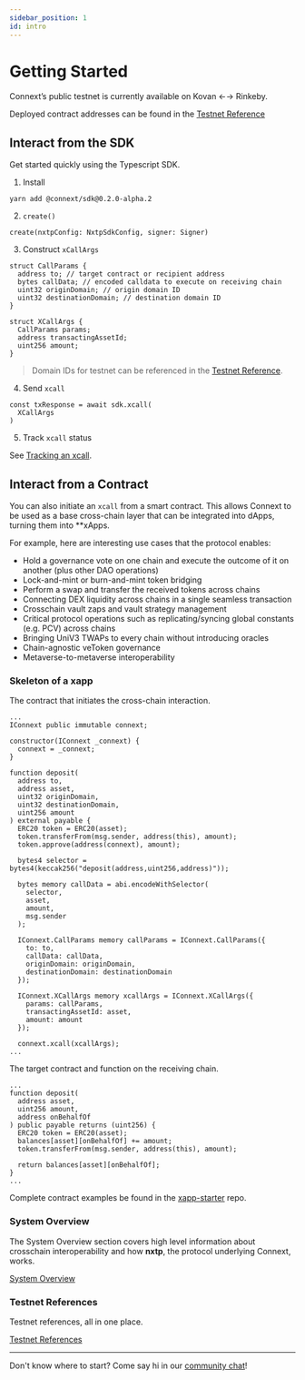 ```yaml
---
sidebar_position: 1
id: intro
---
```


# Getting Started 

Connext’s public testnet is currently available on Kovan ←→ Rinkeby. 

Deployed contract addresses can be found in the [Testnet Reference](./Testnet/testing-against-testnet.md/#addresses)

## Interact from the SDK

Get started quickly using the Typescript SDK.

1. Install

  ```
  yarn add @connext/sdk@0.2.0-alpha.2 
  ```

2. `create()`

  ```
  create(nxtpConfig: NxtpSdkConfig, signer: Signer)
  ```

3. Construct `xCallArgs`

  ```
  struct CallParams {
    address to; // target contract or recipient address
    bytes callData; // encoded calldata to execute on receiving chain
    uint32 originDomain; // origin domain ID
    uint32 destinationDomain; // destination domain ID
  }

  struct XCallArgs {
    CallParams params;
    address transactingAssetId;
    uint256 amount;
  }
  ```

  > Domain IDs for testnet can be referenced in the [Testnet Reference](./Testnet/testing-against-testnet.md/#nomad-chain-ids).

4. Send `xcall`

  ```
  const txResponse = await sdk.xcall(
    XCallArgs
  )
  ```

5. Track `xcall` status

  See [Tracking an xcall](../Develop/QuickStart/xcall-status.md).


## Interact from a Contract

You can also initiate an `xcall` from a smart contract. This allows Connext to be used as a base cross-chain layer that can be integrated into dApps, turning them into **xApps.

For example, here are interesting use cases that the protocol enables:
- Hold a governance vote on one chain and execute the outcome of it on another (plus other DAO operations)
- Lock-and-mint or burn-and-mint token bridging
- Perform a swap and transfer the received tokens across chains
- Connecting DEX liquidity across chains in a single seamless transaction
- Crosschain vault zaps and vault strategy management
- Critical protocol operations such as replicating/syncing global constants (e.g. PCV) across chains
- Bringing UniV3 TWAPs to every chain without introducing oracles
- Chain-agnostic veToken governance
- Metaverse-to-metaverse interoperability


### Skeleton of a xapp

The contract that initiates the cross-chain interaction.
```solidity
...
IConnext public immutable connext;

constructor(IConnext _connext) {
  connext = _connext;
}

function deposit(
  address to,
  address asset,
  uint32 originDomain,
  uint32 destinationDomain,
  uint256 amount
) external payable {
  ERC20 token = ERC20(asset);
  token.transferFrom(msg.sender, address(this), amount);
  token.approve(address(connext), amount);

  bytes4 selector = bytes4(keccak256("deposit(address,uint256,address)"));

  bytes memory callData = abi.encodeWithSelector(
    selector,
    asset,
    amount,
    msg.sender
  );

  IConnext.CallParams memory callParams = IConnext.CallParams({
    to: to,
    callData: callData,
    originDomain: originDomain,
    destinationDomain: destinationDomain
  });

  IConnext.XCallArgs memory xcallArgs = IConnext.XCallArgs({
    params: callParams,
    transactingAssetId: asset,
    amount: amount
  });

  connext.xcall(xcallArgs);
...
```

The target contract and function on the receiving chain.

```solidity
...
function deposit(
  address asset,
  uint256 amount,
  address onBehalfOf
) public payable returns (uint256) {
  ERC20 token = ERC20(asset);
  balances[asset][onBehalfOf] += amount;
  token.transferFrom(msg.sender, address(this), amount);

  return balances[asset][onBehalfOf];
}
...
```

Complete contract examples be found in the [xapp-starter](https://github.com/connext/xapp-starter/) repo.

### System Overview

The System Overview section covers high level information about crosschain interoperability and how **nxtp**, the protocol underlying Connext, works.

[System Overview](./SystemOverview/intro)
### Testnet References

Testnet references, all in one place.

[Testnet References](./Testnet/testing-against-testnet)

---

Don't know where to start? Come say hi in our [community chat](https://chat.connext.network)!
